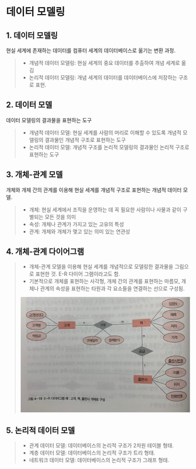 # 데이터 모델링
## 1. 데이터 모델링
현실 세계에 존재하는 데이터를 컴퓨터 세계의 데이터베이스로 옮기는 변환 과정.
> - 개념적 데이터 모델링: 현실 세계의 중요 데이터를 추출하여 개념 세계로 옮김
> - 논리적 데이터 모델링: 개념 세계의 데이터를 데이터베이스에 저장하는 구조로 표현.

## 2. 데이터 모델
데이터 모델링의 결과물을 표현하는 도구
> - 개념적 데이터 모델: 현실 세계를 사람의 머리로 이해할 수 있도록 개념적 모델링의 결과물인 개념적 구조로 표현하는 도구
> - 논리적 데이터 모델: 개념적 구조를 논리적 모델링의 결과물인 논리적 구조로 표현하는 도구

## 3. 개체-관계 모델
개체와 개체 간의 관계를 이용해 현실 세계를 개념적 구조로 표현하는 개념적 데이터 모델.
> - 개체: 현실 세계에서 조직을 운영하는 데 꼭 필요한 사람이나 사물과 같이 구별되는 모든 것을 의미
> - 속성: 개체나 관계가 가지고 있는 고유의 특성
> - 관계: 개체와 개체가 맺고 있는 의미 있는 연관성

## 4. 개체-관계 다이어그램
> - 개체-관계 모델을 이용해 현실 세계를 개념적으로 모델링한 결과물을 그림으로 표현한 것. E-R 다이어 그램이라고도 함.
> - 기본적으로 개체를 표현하는 사각형, 개체 간의 관계를 표현하는 마름모, 개체나 관계의 속성을 표현하는 타원과 각 요소들을 연결하는 선으로 구성됨.
> <img src="./images/E-RD.jpg">

## 5. 논리적 데이터 모델
> - 관계 데이터 모델: 데이터베이스의 논리적 구조가 2차원 테이블 형태.
> - 계층 데이터 모델: 데이터베이스의 논리적 구조가 트리 형태.
> - 네트워크 데이터 모델: 데이터베이스의 논리적 구조가 그래프 형태.